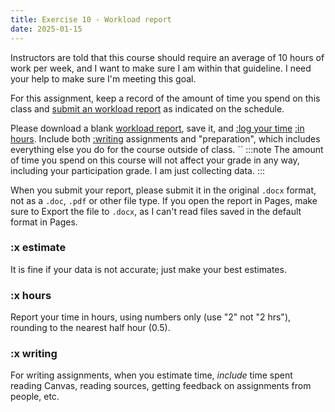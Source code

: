 ```yaml
---
title: Exercise 10 - Workload report
date: 2025-01-15
---
```


Instructors are told that this course should require an average of 10 hours of work per week, and I want to make sure I am within that guideline. I need your help to make sure I'm meeting this goal.

For this assignment, keep a record of the amount of time you spend on this class and [submit an workload report](https://canvas.nus.edu.sg/courses/66393/assignments/124142) as indicated on the schedule.

Please download a blank [workload report](/downloads/2420-NTW2029workload.docx), save it, and [:log your time](#x-estimate) [:in hours](#x-hours). Include both [:writing](#x-writing) assignments and "preparation", which includes everything else you do for the course outside of class.
``
:::note
The amount of time you spend on this course will not affect your grade in any way, including your participation grade. I am just collecting data.
:::

When you submit your report, please submit it in the original `.docx` format, not as a `.doc`, `.pdf` or other file type. If you open the report in Pages, make sure to Export the file to `.docx`, as I can't read files saved in the default format in Pages.

### :x estimate

It is fine if your data is not accurate; just make your best estimates.

### :x hours

Report your time in hours, using numbers only (use "2" not "2 hrs"), rounding to the nearest half hour (0.5).

### :x writing

For writing assignments, when you estimate time, _include_ time spent reading Canvas, reading sources, getting feedback on assignments from people, etc.
